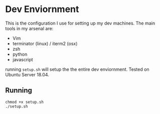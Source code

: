 # Dev Enviornment

This is the configuration I use for setting up my dev machines. The main tools in my arsenal are:

* Vim
* terminator (linux) / iterm2 (osx)
* zsh
* python
* javascript

running `setup.sh` will setup the the entire dev enviornment. Tested on Ubuntu Server 18.04.

## Running

```
chmod +x setup.sh
./setup.sh
```
